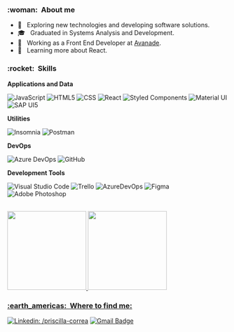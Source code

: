 <h3> :woman: &nbsp;About me</h3>

- 🤔 &nbsp; Exploring new technologies and developing software solutions.
- 🎓 &nbsp; Graduated in Systems Analysis and Development.
- 💼 &nbsp; Working as a Front End Developer at <a href="https://www.avanade.com/pt-br">Avanade</a>.
- 🌱 &nbsp; Learning more about React.

<h3> :rocket: &nbsp;Skills </h3>

**Applications and Data**

  ![JavaScript](https://img.shields.io/badge/-JavaScript-333333?style=flat&logo=javascript)
  ![HTML5](https://img.shields.io/badge/-HTML5-333333?style=flat&logo=HTML5)
  ![CSS](https://img.shields.io/badge/-CSS-333333?style=flat&logo=CSS3&logoColor=1572B6)
  ![React](https://img.shields.io/badge/-React-333333?style=flat&logo=react)
  ![Styled Components](https://img.shields.io/badge/-Styled%20Components-333333?style=flat&logo=styled-components)
  ![Material UI](https://img.shields.io/badge/-Material%20UI-333333?style=flat&logo=material-ui)
  ![SAP UI5](https://img.shields.io/badge/-SAP%20UI5-333333?style=flat&logo=sap)

**Utilities**

  ![Insomnia](https://img.shields.io/badge/-Insomnia-333333?style=flat&logo=insomnia)
  ![Postman](https://img.shields.io/badge/-Postman-333333?style=flat&logo=postman)

**DevOps**

  ![Azure DevOps](https://img.shields.io/badge/-Azure%20DevOps-333333?style=flat&logo=microsoft-azure)
  ![GitHub](https://img.shields.io/badge/-GitHub-333333?style=flat&logo=github)

**Development Tools**

  ![Visual Studio Code](https://img.shields.io/badge/-Visual%20Studio%20Code-333333?style=flat&logo=visual-studio-code&logoColor=007ACC)
  ![Trello](https://img.shields.io/badge/-Trello-333333?style=flat&logo=trello&logoColor=007ACC)
  ![AzureDevOps](https://img.shields.io/badge/-AzureDevOps-333333?style=flat&logo=microsoft-azure)
  ![Figma](https://img.shields.io/badge/-Figma-333333?style=flat&logo=figma&logoColor=007ACC)
  ![Adobe Photoshop](https://img.shields.io/badge/-Adobe%20Photoshop-333333?style=flat&logo=adobe-photoshop&logoColor=007ACC)

<br/>

  <a href="https://github.com/prissycorrea">
  <img height="180em" src="https://github-readme-stats.vercel.app/api?username=prissycorrea&show_icons=true&theme=dracula&include_all_commits=true&count_private=true"/>
  <img height="180em" src="https://github-readme-stats.vercel.app/api/top-langs/?username=prissycorrea&layout=compact&langs_count=7&theme=dracula"/>

<br/>

<h3> :earth_americas: &nbsp;Where to find me: </h3> 

[![Linkedin: /priscilla-correa](https://img.shields.io/badge/LinkedIn-0077B5?style=for-the-badge&logo=linkedin&logoColor=white)](https://www.linkedin.com/in/priscilla-correa/)
[![Gmail Badge](	https://img.shields.io/badge/Gmail-D14836?style=for-the-badge&logo=gmail&logoColor=white)](mailto:priscillacdelfino@gmail.com)

  
  ##
 
